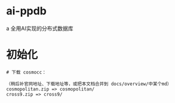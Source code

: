 # ai-ppdb

a 全用AI实现的分布式数据库

# 初始化

```
# 下载 cosmocc：

（稍后补官网地址、下载地址等，或把本文档合并到 docs/overview/中某个md）
cosmopolitan.zip => cosmopolitan/
cross9.zip => cross9/

```


